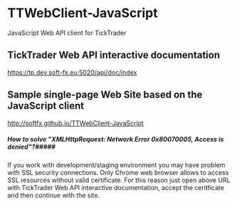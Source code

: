 # TTWebClient-JavaScript
JavaScript Web API client for TickTrader

## TickTrader Web API interactive documentation
https://tp.dev.soft-fx.eu:5020/api/doc/index

## Sample single-page Web Site based on the JavaScript client
http://softfx.github.io/TTWebClient-JavaScript

##### How to solve "XMLHttpRequest: Network Error 0x80070005, Access is denied"?#####
If you work with development/staging environment you may have problem with SSL security connections. Only Chrome web browser allows to access SSL resources without valid certificate. For this reason just open above URL with TickTrader Web API interactive documentation, accept the ceritficate and then continue with the site.



